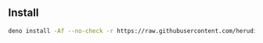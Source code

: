 ## Install

```bash
deno install -Af --no-check -r https://raw.githubusercontent.com/herudi/maze/dev-0.0.6/maze.ts
```
